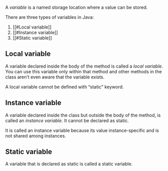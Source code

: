 A *variable* is a named storage location where a value can be stored.

There are three types of variables in Java:
1. [[#Local variable]]
2. [[#Instance variable]]
3. [[#Static variable]]
## Local variable

A variable declared inside the body of the method is called a *local variable*. You can use this variable only within that method and other methods in the class aren’t even aware that the variable exists.

A local variable cannot be defined with “static” keyword.

## Instance variable

A variable declared inside the class but outside the body of the method, is called an *instance variable*. It cannot be declared as static.

It is called an instance variable because its value instance-specific and is not shared among instances.

## Static variable

A variable that is declared as static is called a static variable.